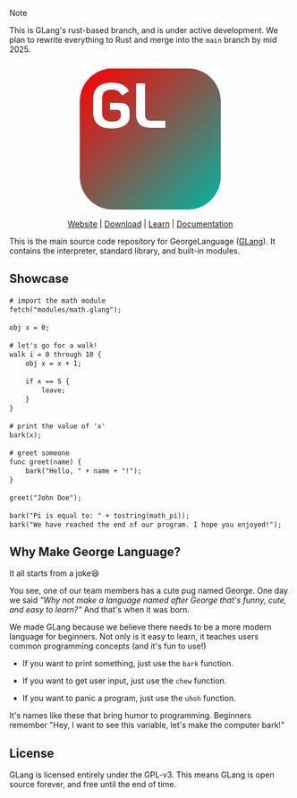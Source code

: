 > [!NOTE]
> This is GLang's rust-based branch, and is under active development. We plan to rewrite everything to Rust and
merge into the `main` branch by mid 2025.

<div align="center">
  <picture>
    <img
         src="resources/icons/george_language_icon.svg"
         width="50%">
  </picture>

[Website][GLang] | [Download] | [Learn] | [Documentation]
</div>

This is the main source code repository for GeorgeLanguage ([GLang]). It contains the interpreter,
standard library, and built-in modules.

[GLang]: https://sites.google.com/view/george-lang/home/
[Download]: https://sites.google.com/view/george-lang/install/
[Learn]: https://sites.google.com/view/george-lang/documentation/guide-book/
[Documentation]: https://sites.google.com/view/george-lang/documentation/standard-docs/

## Showcase
```
# import the math module
fetch("modules/math.glang");

obj x = 0;

# let's go for a walk!
walk i = 0 through 10 {
    obj x = x + 1;

    if x == 5 {
        leave;
    }
}

# print the value of 'x'
bark(x);

# greet someone
func greet(name) {
    bark("Hello, " + name + "!");
}

greet("John Doe");

bark("Pi is equal to: " + tostring(math_pi));
bark("We have reached the end of our program. I hope you enjoyed!");
```

## Why Make George Language?
It all starts from a joke😆

You see, one of our team members has a cute pug named George. One day we said
_"Why not make a language named after George that's funny, cute, and easy to learn?"_ And that's when it was born.

We made GLang because we believe there needs to be a more modern language for beginners. Not only is it easy to learn, it teaches users common programming concepts (and it's fun to use!)

- If you want to print something, just use the `bark` function.

- If you want to get user input, just use the `chew` function.

- If you want to panic a program, just use the `uhoh` function.

It's names like these that bring humor to programming. Beginners remember "Hey, I want to see this variable, let's make the computer bark!"

## License
GLang is licensed entirely under the GPL-v3. This means GLang is open source forever, and free until the end of time.
